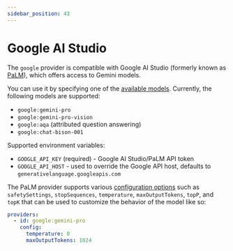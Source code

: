 ```yaml
---
sidebar_position: 43
---
```


# Google AI Studio

The `google` provider is compatible with Google AI Studio (formerly known as [PaLM](https://developers.generativeai.google/)), which offers access to Gemini models.

You can use it by specifying one of the [available models](https://ai.google.dev/models). Currently, the following models are supported:

- `google:gemini-pro`
- `google:gemini-pro-vision`
- `google:aqa` (attributed question answering)
- `google:chat-bison-001`

Supported environment variables:

- `GOOGLE_API_KEY` (required) - Google AI Studio/PaLM API token
- `GOOGLE_API_HOST` - used to override the Google API host, defaults to `generativelanguage.googleapis.com`

The PaLM provider supports various [configuration options](https://github.com/promptfoo/promptfoo/blob/main/src/providers/palm.ts#L9-L18) such as `safetySettings`, `stopSequences`, `temperature`, `maxOutputTokens`, `topP`, and `topK` that can be used to customize the behavior of the model like so:

```yaml
providers:
  - id: google:gemini-pro
    config:
      temperature: 0
      maxOutputTokens: 1024
```
